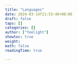```yaml
---
title: "Languages"
date: 2024-03-14T21:53:46+08:00
draft: false
taps: []
categories: []
author: ["Yeelight"]
showtoc: true
weight:
math: false
readingTime: true

---
```

